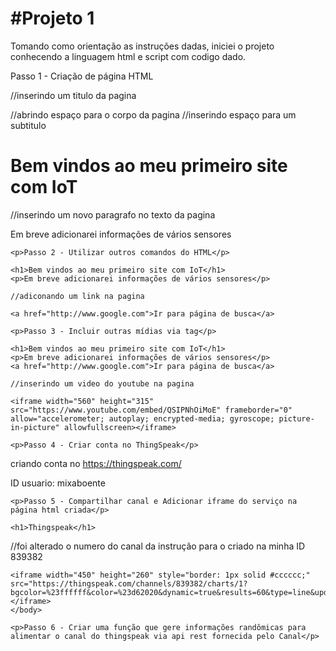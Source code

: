 <!DOCTYPE html>
<html>
 <body>
	<h1>#Projeto 1</h1>
	<p>Tomando como orientação as instruções dadas, iniciei o projeto conhecendo a linguagem html e script com codigo dado.</p>
	 <p>Passo 1 - Criação de página HTML</p>
	 
  //inserindo um titulo da pagina
  <head>
      <title>Internet das Coisas</title>
  </head>
  //abrindo espaço para o corpo da pagina
  <body>
    //inserindo espaço para um subtitulo
    <h1>Bem vindos ao meu primeiro site com IoT</h1>
    //inserindo um novo paragrafo no texto da pagina
    <p>Em breve adicionarei informações de vários sensores</p>

  </body>
</html> 

	<p>Passo 2 - Utilizar outros comandos do HTML</p>

<html>
  <head>
    <title>Internet das Coisas</title>
  </head>
  <body>

    <h1>Bem vindos ao meu primeiro site com IoT</h1>
    <p>Em breve adicionarei informações de vários sensores</p>
    
    //adiconando um link na pagina
    
    <a href="http://www.google.com">Ir para página de busca</a>

  </body>
</html>

	<p>Passo 3 - Incluir outras mídias via tag</p>

    
<html>
  <head>
    <title>Internet das Coisas</title>
  </head>
  <body>

    <h1>Bem vindos ao meu primeiro site com IoT</h1>
    <p>Em breve adicionarei informações de vários sensores</p>
    <a href="http://www.google.com">Ir para página de busca</a>
    
    //inserindo um video do youtube na pagina
    
    <iframe width="560" height="315" src="https://www.youtube.com/embed/QSIPNhOiMoE" frameborder="0" allow="accelerometer; autoplay; encrypted-media; gyroscope; picture-in-picture" allowfullscreen></iframe>

  </body>
</html>

	<p>Passo 4 - Criar conta no ThingSpeak</p>

criando conta no https://thingspeak.com/

ID usuario: mixaboente

	<p>Passo 5 - Compartilhar canal e Adicionar iframe do serviço na página html criada</p>

<html>
	<head>
		<title>Projeto 1 - Página com Thingspeak </title>
		<meta charset="utf-8">
  </head>
	<body>
	
	<h1>Thingspeak</h1>

//foi alterado o numero do canal da instrução para o criado na minha ID 839382

  	<iframe width="450" height="260" style="border: 1px solid #cccccc;" src="https://thingspeak.com/channels/839382/charts/1?bgcolor=%23ffffff&color=%23d62020&dynamic=true&results=60&type=line&update=15"></iframe>
	</body>
</html>

	<p>Passo 6 - Criar uma função que gere informações randômicas para alimentar o canal do thingspeak via api rest fornecida pelo Canal</p>

<html>
  <head>
    <title>IoT ECT</title>
    <script>
        var count=1;
        function sendToAPI(lux) 
        {
          count=Math.floor((Math.random() * 100) + 1);
          const http = new XMLHttpRequest()
          http.open("GET", "https://api.thingspeak.com/update?api_key=VF3OG48ATFZ397R7&field1=0"+lux)
          http.send()
          http.onload = console.log(http.responseText+" "+lux)
        }
        //alterei o valor inicial de 3000 para 1000
        setInterval( function() { sendToAPI(count) }, 1000);
        
    </script>
  </head>
         
  <body>

  <h1>Praticando Javascript com Iot modificando o tempo sugerido</h1>
  <p>A cada segundo será enviado número randomico para o thinkspeak</p>
  <iframe width="450" height="260" style="border: 1px solid #cccccc;" src="https://thingspeak.com/channels/839382/charts/1?bgcolor=%23ffffff&color=%23d62020&dynamic=true&results=60&type=line"></iframe>
  </body>
</html>

</body>

<a href="https://mboente.000webhostapp.com">Pagina da Michele no Webhostapp</a>
</html>
